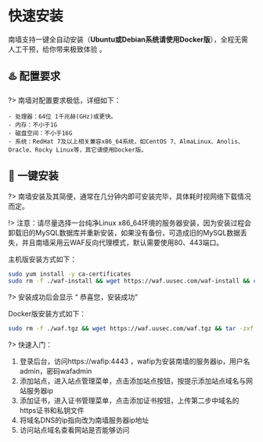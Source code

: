 # 快速安装
南墙支持一键全自动安装（**Ubuntu或Debian系统请使用Docker版**），全程无需人工干预，给你带来极致体验 。



##  :hotsprings: 配置要求 <!-- {docsify-ignore} -->
?> 南墙对配置要求极低，详细如下：

  ```
  - 处理器：64位 1千兆赫(GHz)或更快。
  - 内存：不小于1G
  - 磁盘空间：不小于16G
  - 系统：RedHat 7及以上相关兼容x86_64系统，如CentOS 7、AlmaLinux、Anolis、Oracle、Rocky Linux等，其它请使用Docker版。
  ```



## :rocket: 一键安装 <!-- {docsify-ignore} -->
?> 南墙安装及其简便，通常在几分钟内即可安装完毕，具体耗时视网络下载情况而定。

!> 注意：请尽量选择一台纯净Linux x86_64环境的服务器安装，因为安装过程会卸载旧的MySQL数据库并重新安装，如果没有备份，可造成旧的MySQL数据丢失，并且南墙采用云WAF反向代理模式，默认需要使用80、443端口。

主机版安装方式如下：

```bash
sudo yum install -y ca-certificates
sudo rm -f ./waf-install && wget https://waf.uusec.com/waf-install && chmod +x waf-install && ./waf-install
```

?> 安装成功后会显示 “ 恭喜您，安装成功”

Docker版安装方式如下： 
```bash
sudo rm -f ./waf.tgz && wget https://waf.uusec.com/waf.tgz && tar -zxf waf.tgz && sh ./waf/uuwaf.sh
```

?> 快速入门：

1. 登录后台，访问https://wafip:4443 ，wafip为安装南墙的服务器ip，用户名admin，密码wafadmin
2. 添加站点，进入站点管理菜单，点击添加站点按钮，按提示添加站点域名与网站服务器ip
3. 添加证书，进入证书管理菜单，点击添加证书按钮，上传第二步中域名的https证书和私钥文件
4. 将域名DNS的ip指向改为南墙服务器ip地址
5. 访问站点域名查看网站是否能够访问